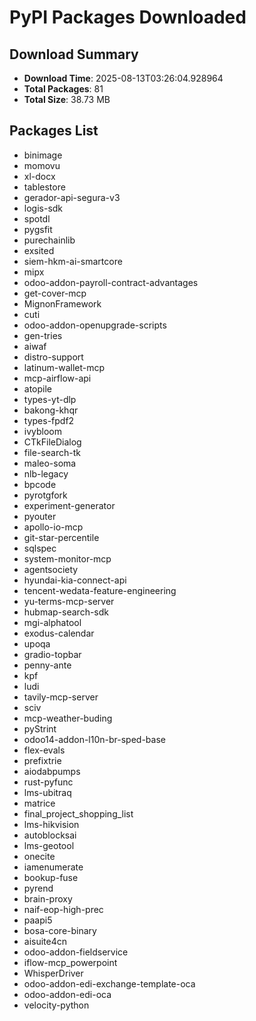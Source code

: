 # PyPI Packages Downloaded

## Download Summary
- **Download Time**: 2025-08-13T03:26:04.928964
- **Total Packages**: 81
- **Total Size**: 38.73 MB

## Packages List
- binimage
- momovu
- xl-docx
- tablestore
- gerador-api-segura-v3
- logis-sdk
- spotdl
- pygsfit
- purechainlib
- exsited
- siem-hkm-ai-smartcore
- mipx
- odoo-addon-payroll-contract-advantages
- get-cover-mcp
- MignonFramework
- cuti
- odoo-addon-openupgrade-scripts
- gen-tries
- aiwaf
- distro-support
- latinum-wallet-mcp
- mcp-airflow-api
- atopile
- types-yt-dlp
- bakong-khqr
- types-fpdf2
- ivybloom
- CTkFileDialog
- file-search-tk
- maleo-soma
- nlb-legacy
- bpcode
- pyrotgfork
- experiment-generator
- pyouter
- apollo-io-mcp
- git-star-percentile
- sqlspec
- system-monitor-mcp
- agentsociety
- hyundai-kia-connect-api
- tencent-wedata-feature-engineering
- yu-terms-mcp-server
- hubmap-search-sdk
- mgi-alphatool
- exodus-calendar
- upoqa
- gradio-topbar
- penny-ante
- kpf
- ludi
- tavily-mcp-server
- sciv
- mcp-weather-buding
- pyStrint
- odoo14-addon-l10n-br-sped-base
- flex-evals
- prefixtrie
- aiodabpumps
- rust-pyfunc
- lms-ubitraq
- matrice
- final_project_shopping_list
- lms-hikvision
- autoblocksai
- lms-geotool
- onecite
- iamenumerate
- bookup-fuse
- pyrend
- brain-proxy
- naif-eop-high-prec
- paapi5
- bosa-core-binary
- aisuite4cn
- odoo-addon-fieldservice
- iflow-mcp_powerpoint
- WhisperDriver
- odoo-addon-edi-exchange-template-oca
- odoo-addon-edi-oca
- velocity-python
